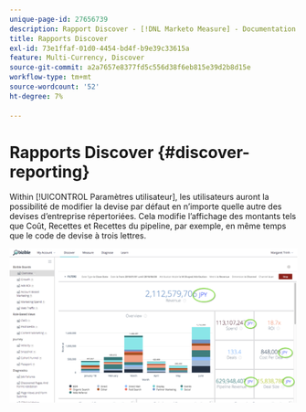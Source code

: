 ```yaml
---
unique-page-id: 27656739
description: Rapport Discover - [!DNL Marketo Measure] - Documentation du produit
title: Rapports Discover
exl-id: 73e1ffaf-01d0-4454-bd4f-b9e39c33615a
feature: Multi-Currency, Discover
source-git-commit: a2a7657e8377fd5c556d38f6eb815e39d2b8d15e
workflow-type: tm+mt
source-wordcount: '52'
ht-degree: 7%

---
```


# Rapports Discover {#discover-reporting}

Within [!UICONTROL Paramètres utilisateur], les utilisateurs auront la possibilité de modifier la devise par défaut en n’importe quelle autre des devises d’entreprise répertoriées. Cela modifie l’affichage des montants tels que Coût, Recettes et Recettes du pipeline, par exemple, en même temps que le code de devise à trois lettres.

![](assets/one.png)
